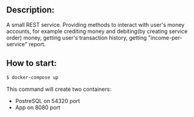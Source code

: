 ## Description:

A small REST service. Providing methods to interact with user's money accounts,
for example crediting money and debiting(by creating service order) money, 
getting user's transaction history, getting "income-per-service" report.

## How to start:
```bash
$ docker-compose up
```
This command will create two containers:
* PostreSQL on 54320 port
* App on 8080 port
